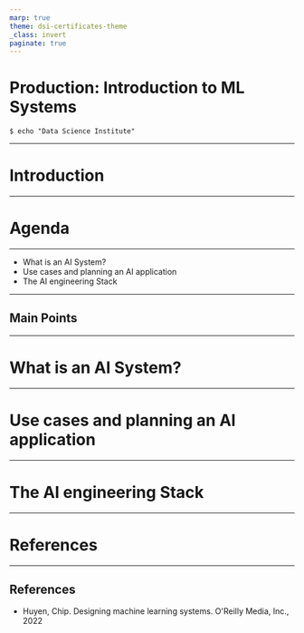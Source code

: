 ```yaml
---
marp: true
theme: dsi-certificates-theme
_class: invert
paginate: true
---
```


# Production: Introduction to ML Systems

```code
$ echo "Data Science Institute"
```
---

# Introduction

---

# Agenda

---



+ What is an AI System?
+ Use cases and planning an AI application
+ The AI engineering Stack

---

## Main Points

---


# What is an AI System?

---

# Use cases and planning an AI application

---

# The AI engineering Stack

---

# References

---

## References

- Huyen, Chip. Designing machine learning systems. O'Reilly Media, Inc., 2022 